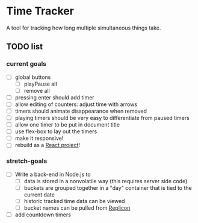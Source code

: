 # Time Tracker

A tool for tracking how long multiple simultaneous things take.

## TODO list

### current goals
* [ ] global buttons
	* [ ] playPause all
	* [ ] remove all
* [ ] pressing enter should add timer
* [ ] allow editing of counters: adjust time with arrows
* [ ] timers should animate disappearance when removed
* [ ] playing timers should be very easy to differentiate from paused timers
* [ ] allow one timer to be put in document title
* [ ] use flex-box to lay out the timers
* [ ] make it responsive!
* [ ] rebuild as a [React project](https://github.com/mitchellDunaway/time-tracker)!

### stretch-goals
* [ ] Write a back-end in Node.js to
	* [ ] data is stored in a nonvolatile way (this requires server side code)
	* [ ] buckets are grouped together in a "day" container that is tied to the current date
	* [ ] historic tracked time data can be viewed
	* [ ] bucket names can be pulled from [Replicon](https://www.replicon.com/help-center/developers/)
* [ ] add countdown timers